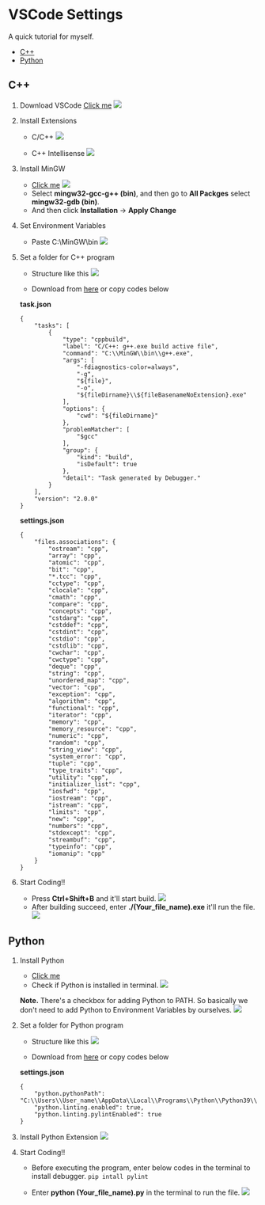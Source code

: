 # VSCode Settings
A quick tutorial for myself.

* [C++](#C++)
* [Python](#Python)

## C++
1. Download VSCode
    [Click me](https://code.visualstudio.com/download)
    ![](https://i.imgur.com/373Aznl.png)

2. Install Extensions
    * C/C++
    ![](https://i.imgur.com/UC7BxvB.png)

    * C++ Intellisense
    ![](https://i.imgur.com/nlnJnOS.png)
3. Install MinGW
    * [Click me](https://sourceforge.net/projects/mingw/)
    ![](https://i.imgur.com/yL0qK9E.png)
    * Select **mingw32-gcc-g++ (bin)**, and then go to **All Packges** select **mingw32-gdb (bin)**.
    * And then click **Installation** -> **Apply Change**

4. Set Environment Variables
    * Paste C:\MinGW\bin
    ![](https://i.imgur.com/Acon4lF.png)
    
5. Set a folder for C++ program
    * Structure like this
    ![](https://i.imgur.com/szf53C0.png)
    
    * Download from [here](https://github.com/YuYuTW123/VSCode_Settings) or copy codes below
    
    **task.json**
    ```json=
    {
        "tasks": [
            {
                "type": "cppbuild",
                "label": "C/C++: g++.exe build active file",
                "command": "C:\\MinGW\\bin\\g++.exe",
                "args": [
                    "-fdiagnostics-color=always",
                    "-g",
                    "${file}",
                    "-o",
                    "${fileDirname}\\${fileBasenameNoExtension}.exe"
                ],
                "options": {
                    "cwd": "${fileDirname}"
                },
                "problemMatcher": [
                    "$gcc"
                ],
                "group": {
                    "kind": "build",
                    "isDefault": true
                },
                "detail": "Task generated by Debugger."
            }
        ],
        "version": "2.0.0"
    }
    ```
    
    **settings.json**
    ```json=
    {
        "files.associations": {
            "ostream": "cpp",
            "array": "cpp",
            "atomic": "cpp",
            "bit": "cpp",
            "*.tcc": "cpp",
            "cctype": "cpp",
            "clocale": "cpp",
            "cmath": "cpp",
            "compare": "cpp",
            "concepts": "cpp",
            "cstdarg": "cpp",
            "cstddef": "cpp",
            "cstdint": "cpp",
            "cstdio": "cpp",
            "cstdlib": "cpp",
            "cwchar": "cpp",
            "cwctype": "cpp",
            "deque": "cpp",
            "string": "cpp",
            "unordered_map": "cpp",
            "vector": "cpp",
            "exception": "cpp",
            "algorithm": "cpp",
            "functional": "cpp",
            "iterator": "cpp",
            "memory": "cpp",
            "memory_resource": "cpp",
            "numeric": "cpp",
            "random": "cpp",
            "string_view": "cpp",
            "system_error": "cpp",
            "tuple": "cpp",
            "type_traits": "cpp",
            "utility": "cpp",
            "initializer_list": "cpp",
            "iosfwd": "cpp",
            "iostream": "cpp",
            "istream": "cpp",
            "limits": "cpp",
            "new": "cpp",
            "numbers": "cpp",
            "stdexcept": "cpp",
            "streambuf": "cpp",
            "typeinfo": "cpp",
            "iomanip": "cpp"
        }
    }
    ```

6. Start Coding!!
    * Press **Ctrl+Shift+B** and it'll start build.
    ![](https://i.imgur.com/jFchpgA.png)
    * After building succeed, enter **./(Your_file_name).exe** it'll run the file.
    ![](https://i.imgur.com/eCAprOg.png)


## Python

1. Install Python
    * [Click me](https://www.python.org/)
    * Check if Python is installed in terminal.
    ![](https://i.imgur.com/RWg25oD.png)
    
    **Note.** There's a checkbox for adding Python to PATH. So basically we don't need to add Python to Environment Variables by ourselves.
    ![](https://i.imgur.com/3AikD5Q.png)

2. Set a folder for Python program
    * Structure like this
    ![](https://i.imgur.com/pMP6gkw.png)

    * Download from [here](https://github.com/YuYuTW123/VSCode_Settings) or copy codes below

    **settings.json**
    ```json=
    {
        "python.pythonPath": "C:\\Users\\User_name\\AppData\\Local\\Programs\\Python\\Python39\\python.exe",
        "python.linting.enabled": true,
        "python.linting.pylintEnabled": true
    }

    ```
3. Install Python Extension
    ![](https://i.imgur.com/o6oWsr8.png)

4. Start Coding!!
    * Before executing the program, enter below codes in the terminal to install debugger.
    ```pip intall pylint```
    
    * Enter **python (Your_file_name).py** in the terminal to run the file.
    ![](https://i.imgur.com/UiMZGdP.png)
    
    

